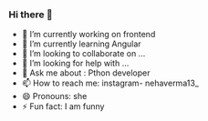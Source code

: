 ### Hi there 👋

- 🔭 I’m currently working on frontend
- 🌱 I’m currently learning Angular
- 👯 I’m looking to collaborate on ...
- 🤔 I’m looking for help with ...
- 💬 Ask me about : Pthon developer
- 📫 How to reach me: instagram- nehaverma13_
- 😄 Pronouns: she
- ⚡ Fun fact: I am funny
